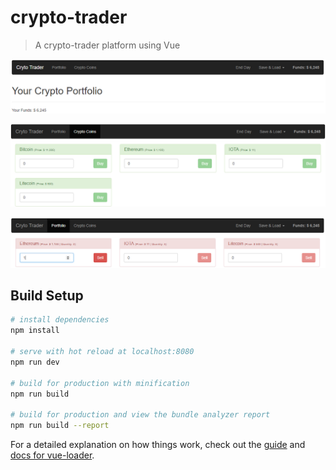 # crypto-trader

> A crypto-trader platform using Vue


![Home](https://github.com/npkumar/crypto-trader/blob/master/screenshots/cryto_home.PNG)

![Coins](https://github.com/npkumar/crypto-trader/blob/master/screenshots/crypto_coins.PNG)

![Portfolio](https://github.com/npkumar/crypto-trader/blob/master/screenshots/crypto_portfolio.PNG)

## Build Setup

``` bash
# install dependencies
npm install

# serve with hot reload at localhost:8080
npm run dev

# build for production with minification
npm run build

# build for production and view the bundle analyzer report
npm run build --report
```

For a detailed explanation on how things work, check out the [guide](http://vuejs-templates.github.io/webpack/) and [docs for vue-loader](http://vuejs.github.io/vue-loader).
